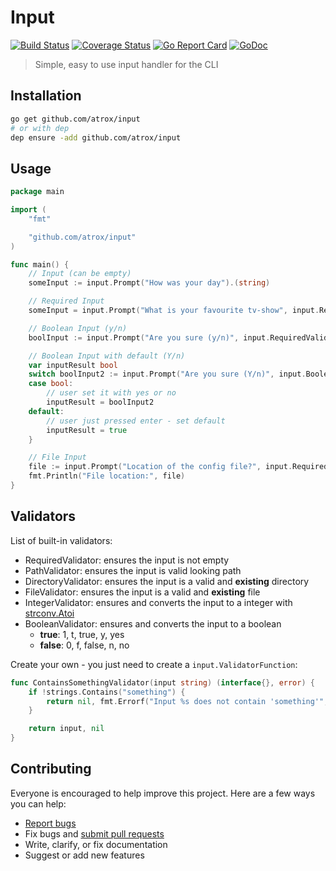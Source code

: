 # Input

[![Build Status](https://img.shields.io/travis/Atrox/input.svg?style=flat-square)](https://travis-ci.org/Atrox/input)
[![Coverage Status](https://img.shields.io/coveralls/Atrox/input.svg?style=flat-square)](https://coveralls.io/r/Atrox/input)
[![Go Report Card](https://goreportcard.com/badge/github.com/atrox/input?style=flat-square)](https://goreportcard.com/report/github.com/atrox/input)
[![GoDoc](https://img.shields.io/badge/godoc-reference-5272B4.svg?style=flat-square)](https://godoc.org/github.com/Atrox/input)

> Simple, easy to use input handler for the CLI

## Installation

```sh
go get github.com/atrox/input
# or with dep
dep ensure -add github.com/atrox/input
```

## Usage

```go
package main

import (
	"fmt"

	"github.com/atrox/input"
)

func main() {
	// Input (can be empty)
	someInput := input.Prompt("How was your day").(string)

	// Required Input
	someInput = input.Prompt("What is your favourite tv-show", input.RequiredValidator).(string)

	// Boolean Input (y/n)
	boolInput := input.Prompt("Are you sure (y/n)", input.RequiredValidator, input.BooleanValidator).(bool)

	// Boolean Input with default (Y/n)
	var inputResult bool
	switch boolInput2 := input.Prompt("Are you sure (Y/n)", input.BooleanValidator).(type) {
	case bool:
		// user set it with yes or no
		inputResult = boolInput2
	default:
		// user just pressed enter - set default
		inputResult = true
	}

	// File Input
	file := input.Prompt("Location of the config file?", input.RequiredValidator, input.FileValidator).(string)
	fmt.Println("File location:", file)
}

```

## Validators

List of built-in validators:

- RequiredValidator: ensures the input is not empty
- PathValidator: ensures the input is valid looking path
- DirectoryValidator: ensures the input is a valid and **existing** directory
- FileValidator: ensures the input is a valid and **existing** file
- IntegerValidator: ensures and converts the input to a integer with [strconv.Atoi](https://golang.org/pkg/strconv/#Atoi)
- BooleanValidator: ensures and converts the input to a boolean
    - **true**: 1, t, true, y, yes
    - **false**: 0, f, false, n, no

Create your own - you just need to create a `input.ValidatorFunction`:

```go
func ContainsSomethingValidator(input string) (interface{}, error) {
    if !strings.Contains("something") {
        return nil, fmt.Errorf("Input %s does not contain 'something'", input)
    }

    return input, nil
}
```

## Contributing

Everyone is encouraged to help improve this project. Here are a few ways you can help:

- [Report bugs](https://github.com/atrox/input/issues)
- Fix bugs and [submit pull requests](https://github.com/atrox/input/pulls)
- Write, clarify, or fix documentation
- Suggest or add new features
